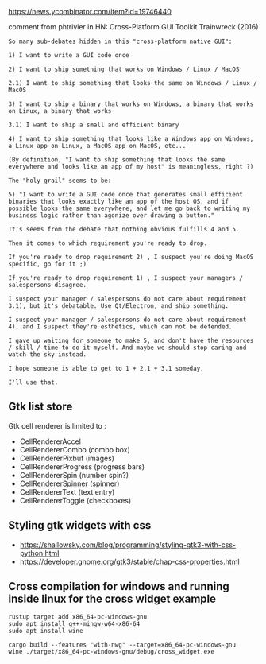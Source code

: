 https://news.ycombinator.com/item?id=19746440

comment from phtrivier in HN: Cross-Platform GUI Toolkit Trainwreck (2016)

```
So many sub-debates hidden in this "cross-platform native GUI":

1) I want to write a GUI code once

2) I want to ship something that works on Windows / Linux / MacOS

2.1) I want to ship something that looks the same on Windows / Linux / MacOS

3) I want to ship a binary that works on Windows, a binary that works on Linux, a binary that works

3.1) I want to ship a small and efficient binary

4) I want to ship something that looks like a Windows app on Windows, a Linux app on Linux, a MacOS app on MacOS, etc...

(By definition, "I want to ship something that looks the same everywhere and looks like an app of my host" is meaningless, right ?)

The "holy grail" seems to be:

5) "I want to write a GUI code once that generates small efficient binaries that looks exactly like an app of the host OS, and if possible looks the same everywhere, and let me go back to writing my business logic rather than agonize over drawing a button."

It's seems from the debate that nothing obvious fulfills 4 and 5.

Then it comes to which requirement you're ready to drop.

If you're ready to drop requirement 2) , I suspect you're doing MacOS specific, go for it ;)

If you're ready to drop requirement 1) , I suspect your managers / salespersons disagree.

I suspect your manager / salespersons do not care about requirement 3.1), but it's debatable. Use Qt/Electron, and ship something.

I suspect your manager / salespersons do not care about requirement 4), and I suspect they're esthetics, which can not be defended.

I gave up waiting for someone to make 5, and don't have the resources / skill / time to do it myself. And maybe we should stop caring and watch the sky instead.

I hope someone is able to get to 1 + 2.1 + 3.1 someday.

I'll use that.
```

## Gtk list store

Gtk cell renderer is limited to :
- CellRendererAccel
- CellRendererCombo (combo box)
- CellRendererPixbuf (images)
- CellRendererProgress (progress bars)
- CellRendererSpin (number spin?)
- CellRendererSpinner (spinner)
- CellRendererText (text entry)
- CellRendererToggle (checkboxes)

## Styling gtk widgets with css
- https://shallowsky.com/blog/programming/styling-gtk3-with-css-python.html
- https://developer.gnome.org/gtk3/stable/chap-css-properties.html

## Cross compilation for windows and running inside linux for the cross widget example
```
rustup target add x86_64-pc-windows-gnu
sudo apt install g++-mingw-w64-x86-64
sudo apt install wine

cargo build --features "with-nwg" --target=x86_64-pc-windows-gnu
wine ./target/x86_64-pc-windows-gnu/debug/cross_widget.exe
```
